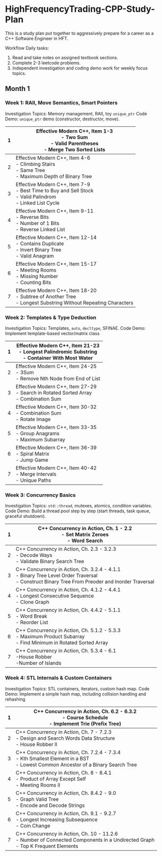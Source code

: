 # HighFrequencyTrading-CPP-Study-Plan

This is a study plan put together to aggressively prepare for a career as a C++ Software Engineer in HFT. 

Workflow
Daily tasks:
1. Read and take notes on assigned textbook sections. 
2. Complete 2-3 leetcode problems. 
3. Independent investigation and coding demo work for weekly focus topics. 

## **Month 1**
### **Week 1: RAII, Move Semantics, Smart Pointers**
Investigation Topics: Memory management, RAII, toy `unique_ptr`
Code Demo: `unique_ptr` demo (constructor, destructor, move).

| 1   | Effective Modern C++, Item 1-3<br>- Two Sum<br>- Valid Parentheses<br>- Merge Two Sorted Lists                    |
| --- | ----------------------------------------------------------------------------------------------------------------- |
| 2   | Effective Modern C++, Item 4-6<br>- Climbing Stairs<br>- Same Tree<br>- Maximum Depth of Binary Tree              |
| 3   | Effective Modern C++, Item 7-9<br>- Best Time to Buy and Sell Stock<br>- Valid Palindrom<br>- Linked List Cycle   |
| 4   | Effective Modern C++, Item 9-11<br>- Reverse Bits<br>- Number of 1 Bits<br>- Reverse Linked List                  |
| 5   | Effective Modern C++, Item 12-14<br>- Contains Duplicate<br>- Invert Binary Tree<br>- Valid Anagram               |
| 6   | Effective Modern C++, Item 15-17<br>- Meeting Rooms<br>- Missing Number<br>- Counting Bits                        |
| 7   | Effective Modern C++, Item 18-20<br>- Subtree of Another Tree<br>- Longest Substring Without Repeating Characters |

### **Week 2: Templates & Type Deduction**
Investigation Topics: Templates, `auto`, `decltype`, SFINAE.
Code Demo: Implement template-based vector/matrix class 

| 1   | **Effective Modern C++, Item 21-23<br>- Longest Palindromic Substring<br>- Container With Most Water** |
| --- | ------------------------------------------------------------------------------------------------------ |
| 2   | Effective Modern C++, Item 24-25<br>- 3Sum<br>- Remove Nth Node from End of List                       |
| 3   | Effective Modern C++, Item 27-29<br>- Search in Rotated Sorted Array<br>- Combination Sum              |
| 4   | Effective Modern C++, Item 30-32<br>- Combination Sum<br>- Rotate Image<br>                            |
| 5   | Effective Modern C++, Item 33-35<br>- Group Anagrams<br>- Maximum Subarray                             |
| 6   | Effective Modern C++, Item 36-39<br>- Spiral Matrix<br>- Jump Game                                     |
| 7   | Effective Modern C++, Item 40-42<br>- Merge Intervals<br>- Unique Paths                                |

### Week 3: Concurrency Basics
Investigation Topics: `std::thread`, mutexes, atomics, condition variables.
Code Demo: Build a thread pool step by step (start threads, task queue, graceful shutdown).

| 1   | C++ Concurrency in Action, Ch. 1 - 2.2<br>- Set Matrix Zeroes<br>- Word Search                                                                    |
| --- | ------------------------------------------------------------------------------------------------------------------------------------------------- |
| 2   | C++ Concurrency in Action, Ch. 2.3 - 3.2.3<br>- Decode Ways<br>- Validate Binary Search Tree                                                      |
| 3   | C++ Concurrency in Action, Ch. 3.2.4 - 4.1.1<br>- Binary Tree Level Order Traversal<br>- Construct Binary Tree From Preoder and Inorder Traversal |
| 4   | C++ Concurrency in Action, Ch. 4.1.2 - 4.4.1<br>- Longest Consecutive Sequence<br>- Clone Graph                                                   |
| 5   | C++ Concurrency in Action, Ch. 4.4.2 - 5.1.1<br>- Word Break<br>- Reorder List                                                                    |
| 6   | C++ Concurrency in Action, Ch. 5.1.2 - 5.3.3<br>- Maximum Product Subarray<br>- Find Minimum in Rotated Sorted Array                              |
| 7   | C++ Concurrency in Action, Ch. 5.3.4 - 6.1<br>-House Robber<br>-Number of Islands                                                                 |

### Week 4: STL Internals & Custom Containers
Investigation Topics:  STL containers, iterators, custom hash map.
Code Demo: Implement a simple hash map, including collision handling and rehashing

| 1   | C++ Concurrency in Action, Ch. 6.2 - 6.3.2<br>- Course Schedule<br>- Implement Trie (Prefix Tree)                                   |
| --- | ----------------------------------------------------------------------------------------------------------------------------------- |
| 2   | C++ Concurrency in Action, Ch. 7 - 7.2.3<br>- Design and Search Words Data Structure<br>- House Robber II                           |
| 3   | C++ Concurrency in Action, Ch. 7.2.4 - 7.3.4<br>- Kth Smallest Element in a BST<br>- Lowest Common Ancestor of a Binary Search Tree |
| 4   | C++ Concurrency in Action, Ch. 8 - 8.4.1<br>- Product of Array Except Self<br>- Meeting Rooms II                                    |
| 5   | C++ Concurrency in Action, Ch. 8.4.2 - 9.0<br>- Graph Valid Tree<br>- Encode and Decode Strings                                     |
| 6   | C++ Concurrency in Action, Ch. 9.1 - 9.2.7<br>- Longest Increasing Subsequence<br>- Coin Change                                     |
| 7   | C++ Concurrency in Action, Ch. 10 - 11.2.6<br>- Number of Connected Components in a Undirected Graph<br>- Top K Frequent Elements   |

